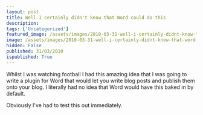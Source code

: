 ```yaml
---
layout: post
title: Well I certainly didn't know that Word could do this
description: 
tags: ['Uncategorized']
featured_image: /assets/images/2010-03-31-well-i-certainly-didnt-know-that-word-could-do-this.webp
image: /assets/images/2010-03-31-well-i-certainly-didnt-know-that-word-could-do-this.webp
hidden: False
published: 31/03/2010
ispublished: True
---
```

<p>Whilst I was watching football I had this amazing idea that I was going to write a plugin for Word that would let you write blog posts and publish them onto your blog. I literally had no idea that Word would have this baked in by default.
</p><p>Obviously I've had to test this out immediately.
</p>
